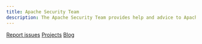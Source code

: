 ```yaml
---
title: Apache Security Team
description: The Apache Security Team provides help and advice to Apache projects on security issues and coordinates the handling of security vulnerabilities.
---
```


<div id="action-buttons">
  <a class="button primary big" href="https://www.apache.org/security">Report issues</a>
  <a class="button outline big" href="https://www.apache.org/security/projects.html">Projects</a>
  <a class="button outline big" href="/blog">Blog</a>
</div>
